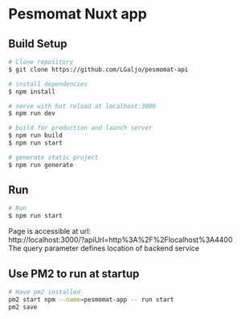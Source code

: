 # Pesmomat Nuxt app

## Build Setup

```bash
# Clone repository
$ git clone https://github.com/LGaljo/pesmomat-api
```

```bash
# install dependencies
$ npm install

# serve with hot reload at localhost:3000
$ npm run dev

# build for production and launch server
$ npm run build
$ npm run start

# generate static project
$ npm run generate
```

## Run
```bash
# Run 
$ npm run start
```
Page is accessible at url:  
http://localhost:3000/?apiUrl=http%3A%2F%2Flocalhost%3A4400  
The query parameter defines location of backend service

## Use PM2 to run at startup
```bash
# Have pm2 installed
pm2 start npm --name=pesmomat-app -- run start
pm2 save
```
